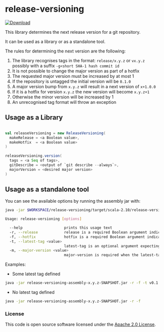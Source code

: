 
# release-versioning

 [ ![Download](https://api.bintray.com/packages/hmrc/releases/release-versioning/images/download.svg) ](https://bintray.com/hmrc/releases/release-versioning/_latestVersion)
 
 This library determines the next release version for a git repository.
 
 It can be used as a library or as a standalone tool.
 
 The rules for determining the next version are the following:
 
 1. The library recognises tags in the format: `release/x.y.z` or `vx.y.z` possibly with a suffix `-g<short SHA-1 hash commit id`
 2. It is not possible to change the major version as part of a hotfix
 3. The requested major version must be increased by at most 1
 4. If the repository is untagged the initial version will be `0.1.0`
 5. A major version bump from `x.y.z` will result in a next version of `x+1.0.0`
 6. If it is a hotfix for version `x.y.z` the new version will become `x.y.z+1`
 7. Otherwise the minor version will be increased by 1 
 8. An unrecognised tag format will throw an exception
 
 ## Usage as a Library
 
 ```scala
 
 val releaseVersioning = new ReleaseVersioning(
   makeRelease = <a Boolean value>,
   makeHotfix  = <a Boolean value>
 )
  
 releaseVersioning.version(
   tags = <a Seq of tags>,
   gitDescribe = <output of `git describe --always`>,
   majorVersion = <desired major version>
 )
 ```
 
 ## Usage as a standalone tool
 
 You can see the available options by running the assembly jar with: 
 
```bash
java -jar $WORKSPACE/release-versioning/target/scala-2.10/release-versioning-assembly-x.y.z-SNAPSHOT.jar --help
```

```bash
Usage: release-versioning [options]

  --help                   prints this usage text
  -r, --release            release is a required Boolean argument indicating whether it should be a release or a snapshot
  -f, --hotfix             hotfix is a required Boolean argument indicating whether it should be a hotfix or a major/minor release
  -t, --latest-tag <value>
                           latest-tag is an optional argument expecting the latest tag name
  -m, --major-version <value>
                           major-version is required when the latest-tag option is defined
```
 
 Examples: 
 
 * Some latest tag defined
 ```bash
 java -jar release-versioning-assembly-x.y.z-SNAPSHOT.jar -r -f -t v0.1.0 -m 0
 ```

 * No latest tag defined
 ```bash
 java -jar release-versioning-assembly-x.y.z-SNAPSHOT.jar -r -f
 ```

### License

This code is open source software licensed under the [Apache 2.0 License]("http://www.apache.org/licenses/LICENSE-2.0.html").
